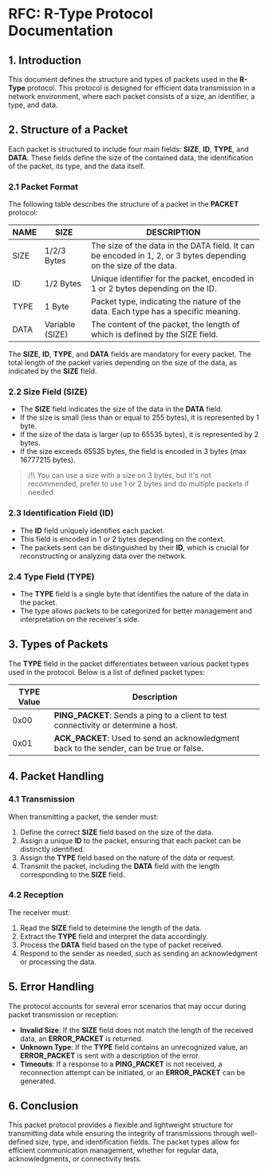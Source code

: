 # RFC: R-Type Protocol Documentation

## 1. Introduction
This document defines the structure and types of packets used in the **R-Type** protocol. This protocol is designed for efficient data transmission in a network environment, where each packet consists of a size, an identifier, a type, and data.

## 2. Structure of a Packet

Each packet is structured to include four main fields: **SIZE**, **ID**, **TYPE**, and **DATA**. These fields define the size of the contained data, the identification of the packet, its type, and the data itself.

### 2.1 Packet Format

The following table describes the structure of a packet in the **PACKET** protocol:

| **NAME** | **SIZE**         | **DESCRIPTION**                                            |
|----------|------------------|------------------------------------------------------------|
| SIZE     | 1/2/3 Bytes      | The size of the data in the DATA field. It can be encoded in 1, 2, or 3 bytes depending on the size of the data. |
| ID       | 1/2 Bytes        | Unique identifier for the packet, encoded in 1 or 2 bytes depending on the ID. |
| TYPE     | 1 Byte           | Packet type, indicating the nature of the data. Each type has a specific meaning. |
| DATA     | Variable (SIZE)  | The content of the packet, the length of which is defined by the SIZE field. |

The **SIZE**, **ID**, **TYPE**, and **DATA** fields are mandatory for every packet. The total length of the packet varies depending on the size of the data, as indicated by the **SIZE** field.

### 2.2 Size Field (SIZE)
- The **SIZE** field indicates the size of the data in the **DATA** field.
- If the size is small (less than or equal to 255 bytes), it is represented by 1 byte.
- If the size of the data is larger (up to 65535 bytes), it is represented by 2 bytes.
- If the size exceeds 65535 bytes, the field is encoded in 3 bytes (max 16777215 bytes).
> /!\ You can use a size with a size on 3 bytes, but it's not recommended, prefer to use 1 or 2 bytes and do multiple packets if needed.


### 2.3 Identification Field (ID)
- The **ID** field uniquely identifies each packet.
- This field is encoded in 1 or 2 bytes depending on the context.
- The packets sent can be distinguished by their **ID**, which is crucial for reconstructing or analyzing data over the network.

### 2.4 Type Field (TYPE)
- The **TYPE** field is a single byte that identifies the nature of the data in the packet.
- The type allows packets to be categorized for better management and interpretation on the receiver's side.

## 3. Types of Packets

The **TYPE** field in the packet differentiates between various packet types used in the protocol. Below is a list of defined packet types:

| **TYPE Value** | **Description**                                                                          |
|----------------|------------------------------------------------------------------------------------------|
| 0x00           | **PING_PACKET**: Sends a ping to a client to test connectivity or determine a host.      |
| 0x01           | **ACK_PACKET**: Used to send an acknowledgment back to the sender, can be true or false. |

## 4. Packet Handling

### 4.1 Transmission
When transmitting a packet, the sender must:
1. Define the correct **SIZE** field based on the size of the data.
2. Assign a unique **ID** to the packet, ensuring that each packet can be distinctly identified.
3. Assign the **TYPE** field based on the nature of the data or request.
4. Transmit the packet, including the **DATA** field with the length corresponding to the **SIZE** field.

### 4.2 Reception
The receiver must:
1. Read the **SIZE** field to determine the length of the data.
2. Extract the **TYPE** field and interpret the data accordingly.
3. Process the **DATA** field based on the type of packet received.
4. Respond to the sender as needed, such as sending an acknowledgment or processing the data.

## 5. Error Handling
The protocol accounts for several error scenarios that may occur during packet transmission or reception:
- **Invalid Size**: If the **SIZE** field does not match the length of the received data, an **ERROR_PACKET** is returned.
- **Unknown Type**: If the **TYPE** field contains an unrecognized value, an **ERROR_PACKET** is sent with a description of the error.
- **Timeouts**: If a response to a **PING_PACKET** is not received, a reconnection attempt can be initiated, or an **ERROR_PACKET** can be generated.

## 6. Conclusion
This packet protocol provides a flexible and lightweight structure for transmitting data while ensuring the integrity of transmissions through well-defined size, type, and identification fields. The packet types allow for efficient communication management, whether for regular data, acknowledgments, or connectivity tests.
